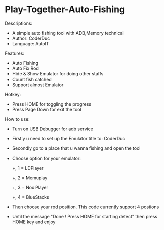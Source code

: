 # Play-Together-Auto-Fishing
Descriptions:
- A simple auto fishing tool with ADB,Memory technical
- Author: CoderDuc
- Language: AutoIT

Features:
- Auto Fishing
- Auto Fix Rod
- Hide & Show Emulator for doing other staffs
- Count fish catched
- Support almost Emulator

Hotkey:
- Press HOME for toggling the progress
- Press Page Down for exit the tool

How to use:
- Turn on USB Debugger for adb service
- Firstly u need to set up the Emulator title to: CoderDuc
- Secondly go to a place that u wanna fishing and open the tool
- Choose option for your emulator:

  +, 1 = LDPlayer

  +, 2 = Memuplay

  +, 3 = Nox Player

  +, 4 = BlueStacks

- Then choose your rod position. This code currently support 4 postions

- Until the message "Done ! Press HOME for starting detect" then press HOME key and enjoy
